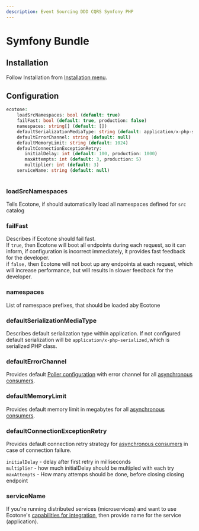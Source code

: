 ```yaml
---
description: Event Sourcing DDD CQRS Symfony PHP
---
```


# Symfony Bundle

## Installation

Follow Installation from [Installation menu](../install-php-service-bus.md#install-for-symfony).

## Configuration

```php
ecotone: 
    loadSrcNamespaces: bool (default: true)
    failFast: bool (default: true, production: false)
    namespaces: string[] (default: [])
    defaultSerializationMediaType: string (default: application/x-php-serialized) [application/json, application/xml]
    defaultErrorChannel: string (default: null)
    defaultMemoryLimit: string (default: 1024)
    defaultConnectionExceptionRetry: 
       initialDelay: int (default: 100, production: 1000)
       maxAttempts: int (default: 3, production: 5)
       multiplier: int (default: 3)
    serviceName: string (default: null)
    
```

### loadSrcNamespaces

Tells Ecotone, if should automatically load all namespaces defined for `src` catalog

### failFast

Describes if Ecotone should fail fast.   
If `true`, then Ecotone will boot all endpoints during each request, so it can inform, if configuration is incorrect immediately, it provides fast feedback for the developer.  
if `false,` then Ecotone will not boot up any endpoints at each request, which will increase performance, but will results in slower feedback for the developer.

### namespaces

List of namespace prefixes, that should be loaded aby Ecotone 

### defaultSerializationMediaType

Describes default serialization type within application. If not configured default serialization will be `application/x-php-serialized,`which is serialized PHP class.

### defaultErrorChannel

Provides default [Poller configuration](../modelling/scheduling.md#polling-metadata) with error channel for all [asynchronous consumers](../messaging/messaging-concepts/consumer.md#polling-consumer).

### defaultMemoryLimit

Provides default memory limit in megabytes for all [asynchronous consumers](../messaging/messaging-concepts/consumer.md#polling-consumer).

### defaultConnectionExceptionRetry

Provides default connection retry strategy for [asynchronous consumers](../messaging/messaging-concepts/consumer.md#polling-consumer) in case of connection failure. 

`initialDelay` - delay after first retry in milliseconds  
`multiplier` - how much initialDelay should be multipled with each try  
`maxAttempts` - How many attemps should be done, before closing closing endpoint

### serviceName

If you're running distributed services \(microservices\) and want to use Ecotone's [capabilities for integration](../modelling/microservices-php.md), then provide name for the service \(application\). 

